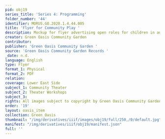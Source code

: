 ```yaml
---
pid: obj19
series_title: 'Series 4: Programming'
folder_number: '44'
identifier: MORUS.GO.2020.1.4.44.005
title: 'Flyer for Community Play '
description: Mockup for flyer advertising open roles for children in an upcoming production
creator: Green Oasis Community Garden
contributor:
publisher: 'Green Oasis Community Garden '
source: 'Green Oasis Community Garden Records '
_date: n.d.
language: English
type: Flyer
format_1: Physical
format_2: PDF
relation:
coverage: Lower East Side
subject_1: Community Theater
subject_2: Theater Workshops
subject_3:
rights: All images subject to copyright by Green Oasis Community Garden, Inc.
order: '19'
layout: oasis_item
collection: Green_Oasis
thumbnail: "/img/derivatives/iiif/images/obj19/full/250,/0/default.jpg"
manifest: "/img/derivatives/iiif/obj19/manifest.json"
full: ''
---
```

